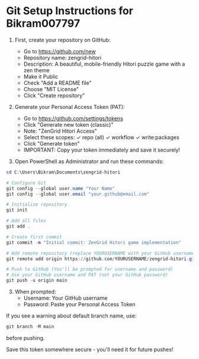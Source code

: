 # Git Setup Instructions for Bikram007797

1. First, create your repository on GitHub:
   - Go to https://github.com/new
   - Repository name: zengrid-hitori
   - Description: A beautiful, mobile-friendly Hitori puzzle game with a zen theme
   - Make it Public
   - Check "Add a README file"
   - Choose "MIT License"
   - Click "Create repository"

2. Generate your Personal Access Token (PAT):
   - Go to https://github.com/settings/tokens
   - Click "Generate new token (classic)"
   - Note: "ZenGrid Hitori Access"
   - Select these scopes:
     ✓ repo (all)
     ✓ workflow
     ✓ write:packages
   - Click "Generate token"
   - IMPORTANT: Copy your token immediately and save it securely!

2. Open PowerShell as Administrator and run these commands:
```powershell
cd C:\Users\Bikram\Documents\zengrid-hitori

# Configure Git
git config --global user.name "Your Name"
git config --global user.email "your.github@email.com"

# Initialize repository
git init

# Add all files
git add .

# Create first commit
git commit -m "Initial commit: ZenGrid Hitori game implementation"

# Add remote repository (replace YOURUSERNAME with your GitHub username)
git remote add origin https://github.com/YOURUSERNAME/zengrid-hitori.git

# Push to GitHub (You'll be prompted for username and password)
# Use your GitHub username and PAT (not your GitHub password)
git push -u origin main
```

3. When prompted:
   - Username: Your GitHub username
   - Password: Paste your Personal Access Token

If you see a warning about default branch name, use:
```powershell
git branch -M main
```
before pushing.

Save this token somewhere secure - you'll need it for future pushes!